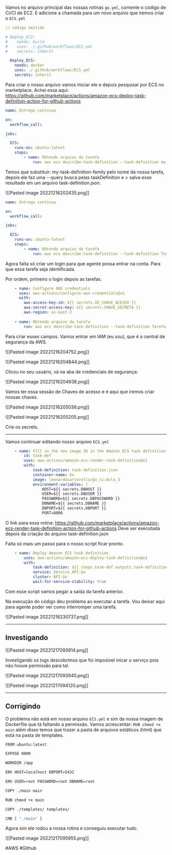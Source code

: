 
Vamos no arquivo principal das nossas rotinas `go.yml`, comente o código de Ci/CI de EC2. E adicione a chamada para um novo arquivo que iremos criar o `ECS.yml`

```yml
// código omitido

# Deploy_EC2:
#    needs: build
#    uses: ./.github/workflows/EC2.yml
#    secrets: inherit

  Deploy_ECS:
    needs: docker
    uses: ./.github/workflows/ECS.yml
    secrets: inherit
```

Para criar o nosso arquivo vamos iniciar ele e depois pesquisar por ECS no marketplace. Achei essa aqui: 
https://github.com/marketplace/actions/amazon-ecs-deploy-task-definition-action-for-github-actions

```yaml
name: Entrega continua

on:
  workflow_call:

jobs:

  ECS:
    runs-on: ubuntu-latest
    steps:
        - name: Obtendo arquivo da tarefa
            run: aws ecs describe-task-definition --task-definition my-task-definition-family --query taskDefinition > task-definition.json
```

Temos que substituir: my-task-definition-family pelo nome da nossa tarefa, depois ele faz uma --query busca pelas taskDefinition e > salva esse resultado em um arquivo task-definition.json.

![[Pasted image 20221216202435.png]]

```yaml
name: Entrega continua

on:
  workflow_call:

jobs:

  ECS:
    runs-on: ubuntu-latest
    steps:
        - name: Obtendo arquivo da tarefa
            run: aws ecs describe-task-definition --task-definition Tarefa_API-GO --query taskDefinition > task-definition.json
```

Agora falta só criar um login para que agente possa entrar na conta. Para que essa tarefa seja identificada. 

Por ordem, primeiro o login depois as tarefas.

```yaml
    - name: Configure AWS credentials
      uses: aws-actions/configure-aws-credentials@v1
      with:
        aws-access-key-id: ${{ secrets.ID_CHAVE_ACESSO }}
        aws-secret-access-key: ${{ secrets.CHAVE_SECRETA }}
        aws-region: us-east-2
        
	- name: Obtendo arquivo da tarefa
        run: aws ecs describe-task-definition --task-definition Tarefa_API-GO --query taskDefinition > task-definition.json
```

Para criar esses campos. Vamos entrar em IAM (eu sou), que é a central de segurança da AWS.

![[Pasted image 20221216204752.png]]

![[Pasted image 20221216204844.png]]

Clicou no seu usuário, vá na aba de credenciais de segurança:

![[Pasted image 20221216204938.png]]

Vamos ter essa sessão de Chaves de acesso e é aqui que iremos criar nossas chaves. 

![[Pasted image 20221216205038.png]]

![[Pasted image 20221216205205.png]]

Crie os secrets. 

----

Vamos continuar editando nosso arquivo `ECS.yml`

```yaml
    - name: Fill in the new image ID in the Amazon ECS task definition
        id: task-def
        uses: aws-actions/amazon-ecs-render-task-definition@v1
        with:
            task-definition: task-definition.json
            container-name: Go
	        image: leonardosartorello/go_ci:Aula_3
	        environment-variables: |
                HOST=${{ secrets.DBHOST }}
                USER=${{ secrets.DBUSER }}
                PASSWORD=${{ secrets.DBPASSWORD }}
                DBNAME=${{ secrets.DBNAME }}
                DBPORT=${{ secrets.DBPORT }}
                PORT=8000
```

O link para essa rotina: https://github.com/marketplace/actions/amazon-ecs-render-task-definition-action-for-github-actions
Deve ser executada depois da criação do arquivo task-definition.json

Falta só mais um passo para o nosso script ficar pronto.
```yaml
    - name: Deploy Amazon ECS task definition
        uses: aws-actions/amazon-ecs-deploy-task-definition@v1
        with:
            task-definition: ${{ steps.task-def.outputs.task-definition }}
            service: Servico_API-Go
            cluster: API-Go
            wait-for-service-stability: true
```

Com esse script vamos pegar a saída da tarefa anterior.

Na execução do código deu problema ao executar a tarefa. Vou deixar aqui para agente poder ver como interromper uma tarefa. 

![[Pasted image 20221216230737.png]]

----

## Investigando

![[Pasted image 20221217093914.png]]

Investigando os logs descobrimos que foi imposível inicar o serviço pois não houve permissão para tal. 

![[Pasted image 20221217093945.png]]

![[Pasted image 20221217094120.png]]

----

## Corrigindo

O problema não está em nosso arquivo `ECS.yml` e sim da nossa imagem de Dockerfile que tá faltando a permissão. Vamos acrescentar: `RUN chmod +x main` além disso temos que trazer a pasta de arquivos estáticos (html) que está na pasta de templates. 

```bash
FROM ubuntu:latest

EXPOSE 8000

WORKDIR /app

ENV HOST=localhost DBPORT=5432

ENV USER=root PASSWORD=root DBNAME=root

COPY ./main main

RUN chmod +x main

COPY ./templates/ templates/

CMD [ "./main" ]
```

Agora sim ele rodou a nossa rotina e conseguiu executar tudo.

![[Pasted image 20221217095955.png]]

#AWS  #Github 